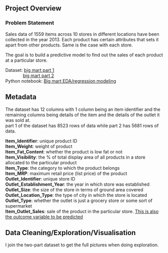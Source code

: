 ## Project Overview

### Problem Statement
Sales data of 1559 items across 10 stores in different locations have been collected in the year 2013. Each product has certain attributes that sets it apart from other products. Same is the case with each store.

The goal is to build a predictive model to find out the sales of each product at a particular store.

Dataset: [big mart part 1](data/train.csv)  
&nbsp;&nbsp;&nbsp;&nbsp;&nbsp;&nbsp;&nbsp;&nbsp;&nbsp;&nbsp;&nbsp;&nbsp;&nbsp;&nbsp;[big mart part 2](data/test.csv)  
Python notebook: [Big mart EDA/regression modeling](BigMart%20Sales.ipynb)  

## Metadata  
The dataset has 12 columns with 1 column being an item identifier and the remaining columns being details of the item and the details of the outlet it was sold at.   
part 1 of the dataset has 8523 rows of data while part 2 has 5681 rows of data.  

__Item_Identifier__: unique product ID  
__Item_Weight__: weight of product  
__Item_Fat_Content__: whether the product is low fat or not  
__Item_Visibility__: the % of total display area of all products in a store allocated to the particular product   
__Item_Type__: the category to which the product belongs  
__Item_MRP__: maximum retail price (list price) of the product  
__Outlet_Identifier__: unique store ID  
__Outlet_Establishment_Year__: the year in which store was established  
__Outlet_Size__: the size of the store in terms of ground area covered  
__Outlet_Location_Type__: the type of city in which the store is located    
__Outlet_Type__: whether the outlet is just a grocery store or some sort of supermarket   
__Item_Outlet_Sales__: sale of the product in the particular store. <ins>This is also the outcome variable to be predicted</ins>  

## Data Cleaning/Exploration/Visualisation
I join the two-part dataset to get the full pictures when doing exploration. 
